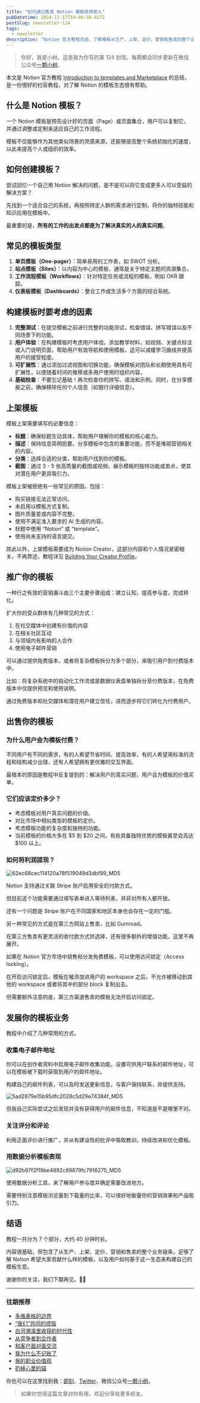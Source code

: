 ```yaml
---
title: "如何通过售卖 Notion 模板获得收入"
pubDatetime: 2024-11-17T14:46:36.627Z
postSlug: newsletter-124
tags:
  - newsletter
description: "Notion 官方教程总结，了解模板从生产、上架、定价、营销和售卖的整个业务链条。"
---
```


> 你好，我是小树。这是我为你写的第 124 封信。每期都会同步更新在微信公众号[一颗小树](https://weixin.sogou.com/weixin?query=a_warm_tree)。

本文是 Notion 官方教程 [Introduction to templates and Marketplace](https://www.notion.so/help/notion-academy/lesson/creator-course-intro) 的总结，是一份很好的扫盲教程，对了解 Notion 的模板生态很有帮助。

## 什么是 Notion 模板？

一个 Notion 模板是预先设计好的页面（Page）或页面集合，用户可以复制它，并通过调整或定制来适应自己的工作流程。

模板不仅能够作为其他类似场景的灵感来源，还能够提高整个系统初始化的速度，以此来提高个人或组织的效率。

## 如何创建模板？

尝试回忆一个自己用 Notion 解决的问题，是不是可以将它变成更多人可以受益的解决方案？

先找到一个适合自己的系统，再按照特定人群的需求进行定制，将你的独特技能和知识应用在模板中。

最重要的是，**所有的工作的出发点都是为了解决真实的人的真实问题**。

## 常见的模板类型

1. **单页模板（One-pager）**：简单易用的工作表，如 SWOT 分析。
2. **站点模板（Sites）**：以内容为中心的模板，通常是关于特定主题的资源集合。
3. **工作流程模板（Workflows）**：针对特定任务或流程的模板，例如 OKR 跟踪。
4. **仪表板模板（Dashboards）**：整合工作或生活多个方面的综合系统。

## 构建模板时要考虑的因素

1. **完整测试**：在提交模板之前进行完整的功能测试，检查错误、拼写错误以及不同场景下的功能。
2. **用户体验**：在构建模板时考虑用户体验。添加教学材料，如视频、关键点标注或入门说明页面，帮助用户有效导航和使用模板。这可以减缓学习曲线并提高用户的接受程度。
3. **可扩展性**：通过添加过滤视图和切换功能，确保模板对团队和长期使用具有可扩展性，以便随着时间的推移或多用户使用时组织内容。
4. **基础检查**：不要忘记基础！再次检查你的拼写、语法和示例。同时，在分享模板之前，确保移除任何个人信息（如银行详细信息）。

## 上架模板

模板上架需要填写的必要信息：

- **标题**：确保标题生动具体，帮助用户理解你的模板的核心能力。
- **描述**：保持信息简明扼要。分享模板中包含的重要功能，而不是堆砌营销相关的内容。
- **分类**：选择合适的分类，帮助用户找到你的模板。
- **截图**：通过 3 - 5 张高质量的截图或视频，展示模板的独特功能或卖点，使其对潜在用户更具吸引力。

模板上架被拒绝有一些常见的原因，包括：

- 购买链接无法正常访问。
- 未启用以模板方式复制。
- 图片质量差或内容不完整。
- 使用不满足准入要求的 AI 生成的内容。
- 标题中使用 “Notion” 或 “template”。
- 使用尚未支持的语言提交。

除此以外，上架模板需要成为 Notion Creator，这部分内容和个人情况紧密相关，不再赘述，教程详见 [Building Your Creator Profile](https://www.notion.so/help/notion-academy/lesson/building-your-creator-profile)。

## 推广你的模板

一种行之有效的营销漏斗由三个主要步骤组成：建立认知，提高参与度，完成转化。

扩大你的受众群体有几种常见的方式：

1. 在社交媒体中创建有价值的内容
2. 在相关社区互动
3. 与领域内有影响的人合作
4. 使用电子邮件营销

可以通过提供免费版本，或者将复杂模板拆分为多个部分，来吸引用户到付费版本中。

比如：将复杂系统中的自动化工作流或是数据仪表盘单独拆分至付费版本，在免费版本中仅提供预览和使用说明。

通过免费版本和社交媒体和潜在用户建立信任，进而逐步将它们转化为付费用户。

## 出售你的模板

### 为什么用户会为模板付费？

不同用户有不同的需求，有的人希望节省时间、提高效率，有的人希望用标准的流程和结构减少出错，还有人希望拥有更优雅的交互界面。

最根本的原因是教程中反复提到的：解决用户的真实问题，用户会为模板的价值买单。

### 它们应该定价多少？

- 考虑模板对用户真实问题的价值。
- 对比市场中相似类型的模板的定价。
- 考虑模板功能的复杂度和独特的功能。
- 当前模板的价格大多在 $5 到 $20 之间，有些具备独特优势的模板甚至会高达 $100 以上。

### 如何将利润提现？

![62ec68cec114120a78f519049d3dbf99_MD5](https://blog-1253298428.cos.ap-shanghai.myqcloud.com/uPic/62ec68cec114120a78f519049d3dbf99_MD5.png)

Notion 支持通过关联 Stripe 账户启用安全的付款方式。

但目前这个功能需要通过填写表单进入等待列表，并非对所有人都开放。

还有一个问题是 Stripe 账户在不同国家和地区本身也会存在一定的门槛。

另一种常见的方式是在第三方网站上售卖，比如 Gumroad。

在第三方售卖有更灵活的收付款方式供选择，还有很多额外的增值功能，这里不再展开。

如果在 Notion 官方市场中销售和分发免费模板，可以使用访问锁定（Access locking）。

在开启访问锁定后，模板在被添加进用户的 workspace 之后，不允许被移动到其他的 workspace 或者将其中的部分 block 复制出去。

但需要额外注意的是，第三方渠道售卖的模板无法开启访问锁定。

## 发展你的模板业务

教程中介绍了几种常用的方式。

### 收集电子邮件地址

你可以在创作者资料中启用电子邮件收集功能，设置可供用户联系的邮件地址，可以在模板被下载时获取到用户的邮件地址。

构建自己的邮件列表，可以及时发送更新信息，与客户保持联系，并提供支持。

![5ad2879e15b95dfc2028c5d29e74384f_MD5](https://blog-1253298428.cos.ap-shanghai.myqcloud.com/uPic/5ad2879e15b95dfc2028c5d29e74384f_MD5.png)

但我自己实际尝试之后发现并没有获得用户的邮件信息，不知道是不是哪里不对。

### 关注评分和评论

利用正面评价进行推广，并从有建设性的批评中吸取教训，持续改进和优化模板。

### 用数据分析模板表现

![d92b97f2f19be4892c89879fc7916275_MD5](https://blog-1253298428.cos.ap-shanghai.myqcloud.com/uPic/d92b97f2f19be4892c89879fc7916275_MD5.png)

使用数据分析工具，来了解用户参与度并确定需要改进地方。

需要特别注意模板浏览量到下载量的比率，可以很好地衡量你的营销效果和产品吸引力。

## 结语

教程一共分为 7 个部分，大约 40 分钟时长。

内容很基础，但包含了从生产、上架、定价、营销和售卖的整个业务链条，足够了解 Notion 希望大家贡献什么样的模板，以及用户如何基于这一生态来构建自己的模板生意。

谢谢你的关注，我们下期再见。👋🏻

---

### 往期推荐

- [多维表格的边界](https://mp.weixin.qq.com/s/0L02itZbPQmJc_VaJ5v3Iw)
- [“我们”共同的烦恼](https://mp.weixin.qq.com/s/inwBZpOOSKUCfGKbdMuv2Q)
- [白河溯溪里收获的时代性](https://mp.weixin.qq.com/s/9SfrMj3rQNx4hbQzRhoj0g)
- [从竞争者到合作者](https://mp.weixin.qq.com/s/AuM79RmjVjGqaxV0ctp3cw)
- [和客户面对面交流](https://mp.weixin.qq.com/s/Y3leF4s13u1ePbyXFy_FQg)
- [我为什么不记账了](https://mp.weixin.qq.com/s/W4SCVVzg27aW0N_YwhK2eA)
- [我的职业价值观](https://mp.weixin.qq.com/s/R1qQuwR_MPC3KBU7W1jvMA)
- [扔掉心里的锚](https://mp.weixin.qq.com/s/eVd9qL8SioCuz-mdaAsOkA)

你也可以在这里找到我：[即刻](https://okjk.co/3Vsn5T)、[Twitter](https://twitter.com/yeshu_in_future)、微信公众号[一颗小树](https://weixin.sogou.com/weixin?query=a_warm_tree)。

> 如果你觉得这篇文章对你有用，欢迎分享给更多好友。
